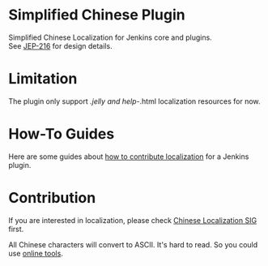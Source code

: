 # Simplified Chinese Plugin

Simplified Chinese Localization for Jenkins core and plugins.  
See [JEP-216](https://github.com/jenkinsci/jep/blob/master/jep/216/README.adoc) for design details.

# Limitation

The plugin only support *.jelly and help-*.html localization resources for now.

# How-To Guides

Here are some guides about [how to contribute localization](https://jenkins.io/doc/developer/internationalization/) for a Jenkins plugin.

# Contribution

If you are interested in localization, please check [Chinese Localization SIG](https://jenkins.io/sigs/chinese-localization/) first.

All Chinese characters will convert to ASCII. It's hard to read. So you could use [online tools](https://native2ascii.net/).